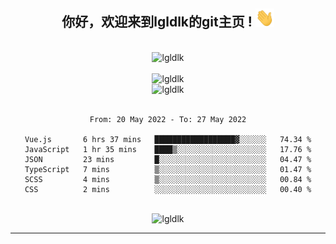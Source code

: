 <div align="center">
<h2> 你好，欢迎来到lgldlk的git主页 ! <img src="https://github.com/lgldlk/lgldlk/blob/main/gifs/Hi.gif" width="30px"></h2>
</div>

<div align="center">
 </br>
 <img src="http://aiitapp.cn:8091/?color=rgba(37,144,118,1)&shadowColor=rgba(12,16,20,1)&fontSize=120&&shadowOffsetX=9&shadowOffsetY=11" height="26px" alt="lgldlk" />
 </br>

   </br>
 <img src="https://github-readme-stats.vercel.app/api?username=lgldlk&show_icons=true&theme=gotham&locale=cn" alt="lgldlk" />
 

</br>

<img  src="http://github-readme-stats.vercel.app/api/top-langs/?username=lgldlk&show_icons=true&theme=gotham&locale=cn&layout=compact" alt="lgldlk"/>  
</br>
</br>

<!--START_SECTION:waka-->

```text
From: 20 May 2022 - To: 27 May 2022

Vue.js       6 hrs 37 mins   ██████████████████▓░░░░░░   74.34 %
JavaScript   1 hr 35 mins    ████▒░░░░░░░░░░░░░░░░░░░░   17.76 %
JSON         23 mins         █░░░░░░░░░░░░░░░░░░░░░░░░   04.47 %
TypeScript   7 mins          ▒░░░░░░░░░░░░░░░░░░░░░░░░   01.47 %
SCSS         4 mins          ▒░░░░░░░░░░░░░░░░░░░░░░░░   00.84 %
CSS          2 mins          ░░░░░░░░░░░░░░░░░░░░░░░░░   00.40 %
```

<!--END_SECTION:waka-->

 </br>
  <img src="https://visitor-badge.glitch.me/badge?page_id=lgldlk" alt="lgldlk" />

---

 

